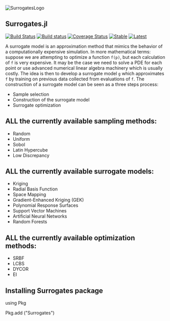 ![SurrogatesLogo](docs/src/images/Surrogates.png)
## Surrogates.jl

[![Build Status](https://travis-ci.org/JuliaDiffEq/Surrogates.jl.svg?branch=master)](https://travis-ci.org/JuliaDiffEq/Surrogates.jl)
[![Build status](https://ci.appveyor.com/api/projects/status/fl7hr18apc7lt4of?svg=true)](https://ci.appveyor.com/project/ludoro/surrogates-jl)
[![Coverage Status](https://coveralls.io/repos/github/JuliaDiffEq/Surrogates.jl/badge.svg)](https://coveralls.io/github/JuliaDiffEq/Surrogates.jl)
[![Stable](https://img.shields.io/badge/docs-stable-blue.svg)](http://surrogates.juliadiffeq.org/stable/)
[![Latest](https://img.shields.io/badge/docs-latest-blue.svg)](http://surrogates.juliadiffeq.org/latest/)

A surrogate model is an approximation method that mimics the behavior of a computationally
expensive simulation. In more mathematical terms: suppose we are attempting to optimize a function
`f(p)`, but each calculation of `f` is very expensive. It may be the case we need to solve a PDE for each point or use advanced numerical linear algebra machinery which is usually costly. The idea is then to develop a surrogate model `g` which approximates `f` by training on previous data collected from evaluations of `f`.
The construction of a surrogate model can be seen as a three steps process:
- Sample selection
- Construction of the surrogate model
- Surrogate optimization

## ALL the currently available sampling methods: 

- Random
- Uniform 
- Sobol
- Latin Hypercube
- Low Discrepancy 

## ALL the currently available surrogate models: 

- Kriging
- Radial Basis Function
- Space Mapping
- Gradient-Enhanced Kriging (GEK)
- Polynomial Response Surfaces
- Support Vector Machines
- Artificial Neural Networks 
- Random Forests

## ALL the currently available optimization methods: 

- SRBF
- LCBS 
- DYCOR
- EI

## Installing Surrogates package

using Pkg

Pkg.add ("Surrogates")
